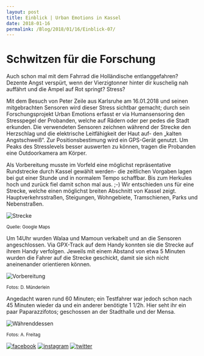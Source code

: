 ```yaml
---
layout: post
title: Einblick | Urban Emotions in Kassel
date: 2018-01-16
permalink: /Blog/2018/01/16/Einblick-07/
---
```

# Schwitzen für die Forschung

Auch schon mal mit dem Fahrrad die Holländische entlanggefahren? Dezente Angst verspürt, wenn der Vierzigtonner hinter dir kuschelig nah auffährt und die Ampel auf Rot springt? Stress? 

Mit dem Besuch von Peter Zeile aus Karlsruhe am 16.01.2018 und seinen mitgebrachten Sensoren wird dieser Stress sichtbar gemacht; durch sein Forschungsprojekt Urban Emotions erfasst er via Humansensoring den Stresspegel der Probanden, welche auf Rädern oder per pedes die Stadt erkunden. Die verwendeten Sensoren zeichnen während der Strecke den Herzschlag und die elektrische Leitfähigkeit der Haut auf- den „kalten Angstschweiß“. Zur Positionsbestimung wird ein GPS-Gerät genutzt. Um Peaks des Stresslevels besser auswerten zu können, tragen die Probanden eine Outdoorkamera am Körper. 

Als Vorbereitung musste im Vorfeld eine möglichst repräsentative Rundstrecke durch Kassel gewählt werden- die zeitlichen Vorgaben lagen bei gut einer Stunde und in normalem Tempo schaffbar. Bis zum Herkules hoch und zurück fiel damit schon mal aus. ;-) 
Wir entschieden uns für eine Strecke, welche einen möglichst breiten Abschnitt von Kassel zeigt. Hauptverkehrsstraßen, Steigungen, Wohngebiete, Tramschienen, Parks und Nebenstraßen. 

![Strecke](https://utransform.github.io/assets/images/strecke_1.png "Streckenführung") 

<small>Quelle: Google Maps</small> 

Um 14Uhr wurden Walaa und Mamoun verkabelt und an die Sensoren angeschlossen. Via GPX-Track auf dem Handy konnten sie die Strecke auf ihrem Handy verfolgen. Jeweils mit einem Abstand von etwa 5 Minuten wurden die Fahrer auf die Strecke geschickt, damit sie sich nicht aneinenander orientieren können. 

![Vorbereitung](https://utransform.github.io/assets/images/Start_1.png "Verkabeln und Gerätecheck") 

<small>Fotos: D. Münderlein</small> 

Angedacht waren rund 60 Minuten; ein Testfahrer war jedoch schon nach 45 Minuten wieder da und ein anderer benötigte 1 1/2h. Hier seht ihr ein paar Paparazzifotos; geschossen an der Stadthalle und der Mensa. 

![Währenddessen](https://utransform.github.io/assets/images/Ende_1.png "Unterwegs") 

<small>Fotos: A. Freitag</small> 


[![facebook](https://utransform.github.io/assets/images/icon_fb_50.png)](https://www.facebook.com/utransform.geo) [![instagram](https://utransform.github.io/assets/images/icon_insta_50.png)](https://www.instagram.com/utransform_/) [![twitter](https://utransform.github.io/assets/images/iicon_twitter_50.png)](https://twitter.com/_UTransForM)









